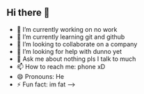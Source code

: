 ## Hi there 👋

- 🔭 I’m currently working on no work
- 🌱 I’m currently learning git and github
- 👯 I’m looking to collaborate on a company
- 🤔 I’m looking for help with dunno yet
- 💬 Ask me about nothing pls I talk to much
- 📫 How to reach me: phone xD
- 😄 Pronouns: He
- ⚡ Fun fact: im fat
-->

